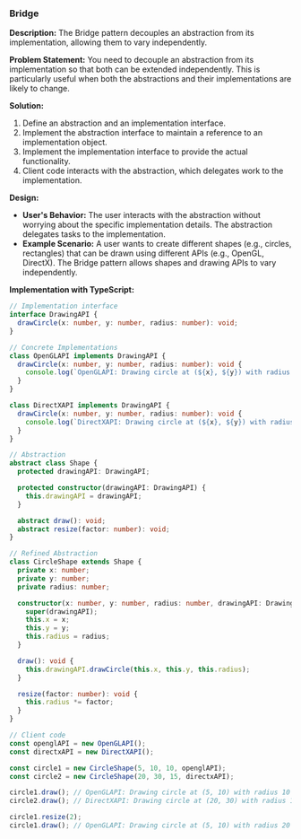 ### Bridge

**Description:**
The Bridge pattern decouples an abstraction from its implementation, allowing them to vary independently.

**Problem Statement:**
You need to decouple an abstraction from its implementation so that both can be extended independently. This is particularly useful when both the abstractions and their implementations are likely to change.

**Solution:**

1. Define an abstraction and an implementation interface.
2. Implement the abstraction interface to maintain a reference to an implementation object.
3. Implement the implementation interface to provide the actual functionality.
4. Client code interacts with the abstraction, which delegates work to the implementation.

**Design:**

- **User's Behavior:** The user interacts with the abstraction without worrying about the specific implementation details. The abstraction delegates tasks to the implementation.
- **Example Scenario:** A user wants to create different shapes (e.g., circles, rectangles) that can be drawn using different APIs (e.g., OpenGL, DirectX). The Bridge pattern allows shapes and drawing APIs to vary independently.

**Implementation with TypeScript:**

```typescript
// Implementation interface
interface DrawingAPI {
  drawCircle(x: number, y: number, radius: number): void;
}

// Concrete Implementations
class OpenGLAPI implements DrawingAPI {
  drawCircle(x: number, y: number, radius: number): void {
    console.log(`OpenGLAPI: Drawing circle at (${x}, ${y}) with radius ${radius}`);
  }
}

class DirectXAPI implements DrawingAPI {
  drawCircle(x: number, y: number, radius: number): void {
    console.log(`DirectXAPI: Drawing circle at (${x}, ${y}) with radius ${radius}`);
  }
}

// Abstraction
abstract class Shape {
  protected drawingAPI: DrawingAPI;

  protected constructor(drawingAPI: DrawingAPI) {
    this.drawingAPI = drawingAPI;
  }

  abstract draw(): void;
  abstract resize(factor: number): void;
}

// Refined Abstraction
class CircleShape extends Shape {
  private x: number;
  private y: number;
  private radius: number;

  constructor(x: number, y: number, radius: number, drawingAPI: DrawingAPI) {
    super(drawingAPI);
    this.x = x;
    this.y = y;
    this.radius = radius;
  }

  draw(): void {
    this.drawingAPI.drawCircle(this.x, this.y, this.radius);
  }

  resize(factor: number): void {
    this.radius *= factor;
  }
}

// Client code
const openglAPI = new OpenGLAPI();
const directxAPI = new DirectXAPI();

const circle1 = new CircleShape(5, 10, 10, openglAPI);
const circle2 = new CircleShape(20, 30, 15, directxAPI);

circle1.draw(); // OpenGLAPI: Drawing circle at (5, 10) with radius 10
circle2.draw(); // DirectXAPI: Drawing circle at (20, 30) with radius 15

circle1.resize(2);
circle1.draw(); // OpenGLAPI: Drawing circle at (5, 10) with radius 20
```
